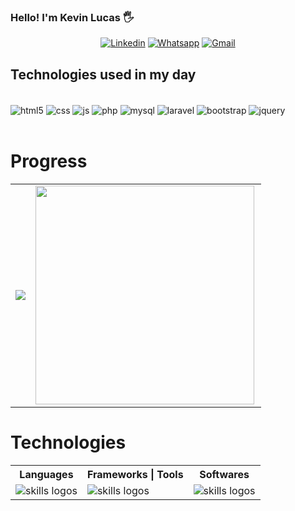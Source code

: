 ### Hello! I'm Kevin Lucas 🖐

<center>
  
[![Linkedin](https://img.shields.io/badge/LinkedIn-0077B5?style=for-the-badge&logo=linkedin&logoColor=white)](https://www.linkedin.com/in/kevin-lucas-01b5411aa/)
[![Whatsapp](https://img.shields.io/badge/WhatsApp-25D366?style=for-the-badge&logo=whatsapp&logoColor=white)](https://web.whatsapp.com/send?phone=5533991264594)
[![Gmail](https://img.shields.io/badge/Gmail-D14836?style=for-the-badge&logo=gmail&logoColor=white)](mailto:kevinbrito2012@gmail.com)

</center>

## Technologies used in my day

<div style="display: inline_block"><br>
  <img align="center" alt="html5" src="https://img.shields.io/badge/HTML5-E34F26?style=for-the-badge&logo=html5&logoColor=white" /> 
  <img align="center" alt="css" src="https://img.shields.io/badge/CSS3-157286?style=for-the-badge&logo=css3&Color=white" />
  <img align="center" alt="js" src="https://img.shields.io/badge/JavaScript-323330?style=for-the-badge&logo=javascript&logoColor=F7DF1E" />  
  <img align="center" alt="php" src="https://img.shields.io/badge/PHP-777BB4?style=for-the-badge&logo=php&logoColor=white" /> 
  <img align="center" alt="mysql" src="https://img.shields.io/badge/MySQL-00000F?style=for-the-badge&logo=mysql&logoColor=white" /> 
  <img align="center" alt="laravel" src="https://img.shields.io/badge/Laravel-FF2D20?style=for-the-badge&logo=laravel&logoColor=white" />
  <img align="center" alt="bootstrap" src="https://img.shields.io/badge/Bootstrap-6610f2?style=for-the-badge&logo=bootstrap&logoColor=white" />
  <img align="center" alt="jquery" src="https://img.shields.io/badge/Jquery-b24926?style=for-the-badge&logo=jquery&logoColor=white" />
  
</div><br>

# Progress

<center>
  <table>
    <tr>
        <td><img lign="left" src="https://github-readme-stats.vercel.app/api?username=kevin504-max&theme=gotham&show_icons=true" /></td>
        <td><img width="350px" align="left" src="https://github-readme-stats.vercel.app/api/top-langs/?username=kevin504-max&theme=gotham"/></td>
    </tr>   
  </table>
</center>

# Technologies

<center>
  <table align="space-between">
    <tr>
      <th>Languages</th>
      <th>Frameworks | Tools</th>
      <th>Softwares</th>
    </tr>
     <tr>
       <td>
            <img src="https://skillicons.dev/icons?i=html,css,js,php,java,c,py" alt="skills logos" />
       </td>
       <td>
            <img src="https://skillicons.dev/icons?i=laravel,bootstrap,jquery,react,nodejs,webpack" alt="skills logos" />
       </td>
       <td>
            <img src="https://skillicons.dev/icons?i=vscode,github,mysql,postgres,mongodb" alt="skills logos" />
       </td>
     </tr>
  </table>
</center>

